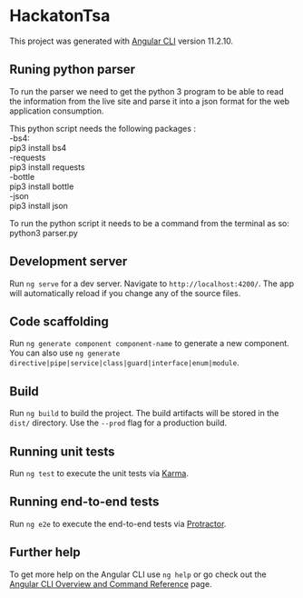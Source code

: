 # HackatonTsa

This project was generated with [Angular CLI](https://github.com/angular/angular-cli) version 11.2.10.

## Runing python parser
To run the parser we need to get the python 3 program to be able to read the information from the live site and parse it into a json format for the web application consumption.<br />

This python script needs the following packages :<br />
-bs4:<br />
pip3 install bs4<br />
-requests<br />
pip3 install requests<br />
-bottle<br />
pip3 install bottle<br />
-json<br />
pip3 install json<br />


To run the python script it needs to be a command from the terminal as so:<br />
python3 parser.py

## Development server

Run `ng serve` for a dev server. Navigate to `http://localhost:4200/`. The app will automatically reload if you change any of the source files.

## Code scaffolding

Run `ng generate component component-name` to generate a new component. You can also use `ng generate directive|pipe|service|class|guard|interface|enum|module`.

## Build

Run `ng build` to build the project. The build artifacts will be stored in the `dist/` directory. Use the `--prod` flag for a production build.

## Running unit tests

Run `ng test` to execute the unit tests via [Karma](https://karma-runner.github.io).

## Running end-to-end tests

Run `ng e2e` to execute the end-to-end tests via [Protractor](http://www.protractortest.org/).

## Further help

To get more help on the Angular CLI use `ng help` or go check out the [Angular CLI Overview and Command Reference](https://angular.io/cli) page.
